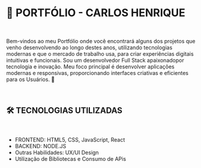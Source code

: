 <h1>🚀 PORTFÓLIO - CARLOS HENRIQUE</h1>
<br>
<p>Bem-vindos ao meu Portfólio onde você encontrará alguns dos projetos que venho desenvolvendo ao longo destes anos, utilizando
tecnologias modernas e que o mercado de trabalho usa, para criar experiências digitais intuitivas e funcionais. Sou um desenvolvedor
Full Stack apaixonadopor tecnologia e inovação. Meu foco principal é desenvolver aplicações modernas e responsivas, proporcionando interfaces
criativas e eficientes para os Usuários. 🎨 </p>
<br>
<h2>🛠️ TECNOLOGIAS UTILIZADAS</h2>
<br>
<ul>
  <li>FRONTEND: HTML5, CSS, JavaScript, React</li>
  <li>BACKEND: NODE.JS</li>
  <li>Outras Habilidades: UX/UI Design</li>
  <li>Utilização de Bibliotecas e Consumo de APis</li>
</ul>
                                  
